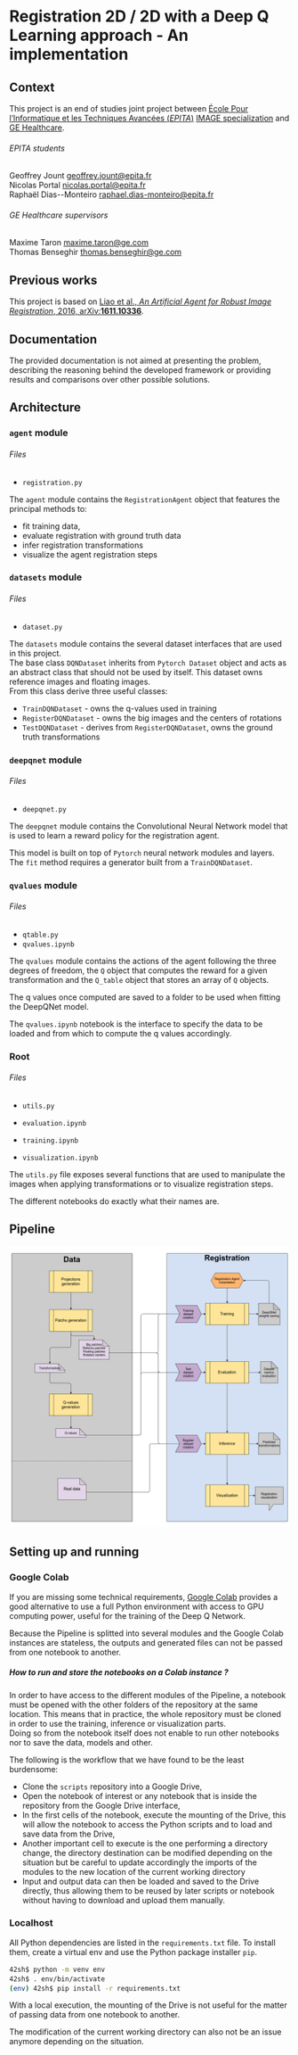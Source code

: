 # Registration 2D / 2D with a Deep Q Learning approach - An implementation

## Context

This project is an end of studies joint project between
[École Pour l’Informatique et les Techniques Avancées (*EPITA*)](https://www.epita.fr/)
[IMAGE specialization](https://www.epita.fr/nos-formations/diplome-ingenieur/cycle-ingenieur/les-majeures/#majeure-IMAGE)
and [GE Healthcare](https://www.gehealthcare.fr/).

###### EPITA students
Geoffrey Jount <geoffrey.jount@epita.fr>\
Nicolas Portal <nicolas.portal@epita.fr>\
Raphaël Dias--Monteiro <raphael.dias-monteiro@epita.fr>

###### GE Healthcare supervisors
Maxime Taron <maxime.taron@ge.com>\
Thomas Benseghir <thomas.benseghir@ge.com>


## Previous works

This project is based on [Liao et al., *An Artificial Agent for Robust Image Registration*, 2016, arXiv:**1611.10336**](https://arxiv.org/abs/1611.10336).

## Documentation

The provided documentation is not aimed at presenting the problem, describing the reasoning behind the developed
framework or providing results and comparisons over other possible solutions.

## Architecture

### `agent` module

###### Files
- `registration.py`

The `agent` module contains the `RegistrationAgent` object that features the principal methods to:
- fit training data,
- evaluate registration with ground truth data
- infer registration transformations
- visualize the agent registration steps

### `datasets` module

###### Files
- `dataset.py`

The `datasets` module contains the several dataset interfaces that are used in this project.\
The base class `DQNDataset` inherits from `Pytorch Dataset` object and acts as an abstract class that should not be used
by itself. This dataset owns reference images and floating images.\
From this class derive three useful classes:
- `TrainDQNDataset` - owns the q-values used in training
- `RegisterDQNDataset` - owns the big images and the centers of rotations
- `TestDQNDataset` - derives from `RegisterDQNDataset`, owns the ground truth transformations  

### `deepqnet` module

###### Files
- `deepqnet.py`

The `deepqnet` module contains the Convolutional Neural Network model that is used to learn a reward policy for the
registration agent.

This model is built on top of `Pytorch` neural network modules and layers. The `fit` method requires a generator built
from a `TrainDQNDataset`.

### `qvalues` module

###### Files
- `qtable.py`
- `qvalues.ipynb`

The `qvalues` module contains the actions of the agent following the three degrees of freedom, the `Q` object that
computes the reward for a given transformation and the `Q_table` object that stores an array of `Q` objects.

The q values once computed are saved to a folder to be used when fitting the DeepQNet model.

The `qvalues.ipynb` notebook is the interface to specify the data to be loaded and from which to compute the q values
accordingly.

### Root

###### Files
- `utils.py`


- `evaluation.ipynb`
- `training.ipynb`
- `visualization.ipynb`

The `utils.py` file exposes several functions that are used to manipulate the images when applying transformations or
to visualize registration steps.

The different notebooks do exactly what their names are.

## Pipeline

![](doc/pipeline.png)

## Setting up and running

### Google Colab

If you are missing some technical requirements, [Google Colab](https://colab.research.google.com/) provides a good
alternative to use a full Python environment with access to GPU computing power, useful for the training of the
Deep Q Network.

Because the Pipeline is splitted into several modules and the Google Colab instances are stateless, the outputs and
generated files can not be passed from one notebook to another.

##### How to run and store the notebooks on a Colab instance ?

In order to have access to the different modules of the Pipeline, a notebook must be opened with the other folders
of the repository at the same location.
This means that in practice, the whole repository must be cloned in order to use the training, inference or
visualization parts.  
Doing so from the notebook itself does not enable to run other notebooks nor to save the data, models and other.

The following is the workflow that we have found to be the least burdensome:
- Clone the `scripts` repository into a Google Drive,
- Open the notebook of interest or any notebook that is inside the repository from the Google Drive interface,
- In the first cells of the notebook, execute the mounting of the Drive, this will allow the notebook to access
the Python scripts and to load and save data from the Drive,
- Another important cell to execute is the one performing a directory change, the directory destination can be
modified depending on the situation but be careful to update accordingly the imports of the modules to the new
location of the current working directory
- Input and output data can then be loaded and saved to the Drive directly, thus allowing them to be reused by
later scripts or notebook without having to download and upload them manually.

### Localhost

All Python dependencies are listed in the `requirements.txt` file. To install them, create a virtual env and use the
Python package installer `pip`.

```sh
42sh$ python -m venv env
42sh$ . env/bin/activate
(env) 42sh$ pip install -r requirements.txt
```

With a local execution, the mounting of the Drive is not useful for the matter of passing data from one notebook to
another.

The modification of the current working directory can also not be an issue anymore depending on the situation.
